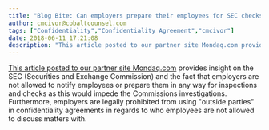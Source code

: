 ```yaml
---
title: "Blog Bite: Can employers prepare their employees for SEC checks in the US?"
author: cmcivor@cobaltcounsel.com
tags: ["Confidentiality","Confidentiality Agreement","cmcivor"]
date: 2018-06-11 17:21:08
description: "This article posted to our partner site Mondaq.com provides insight on the SEC (Securities and Exchange Commission) and the fact that employers are not allowed to notify employees or prepare them in..."
---
```


[This article posted to our partner site Mondaq.com](http://www.mondaq.com/unitedstates/x/387650/Whistleblowing/SEC+Takes+Aim+At+Employee+Confidentiality+Agreements+With+Potential+Chilling+Effect+On+Whistleblowers) provides insight on the SEC (Securities and Exchange Commission) and the fact that employers are not allowed to notify employees or prepare them in any way for inspections and checks as this would impede the Commissions investigations. Furthermore, employers are legally prohibited from using "outside parties" in confidentiality agreements in regards to who employees are not allowed to discuss matters with.